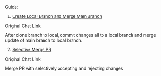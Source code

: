 Guide:

1. [Create Local Branch and Merge Main Branch](https://github.com/harveyp123/git-learning/blob/main/README_Local_Commit.md)

Original Chat [Link](https://chatgpt.com/share/66ff743b-3290-8004-ac50-dd46facd181d)

After clone branch to local, commit changes all to a local branch and merge update of main branch to local branch. 

2. [Selective Merge PR](https://github.com/harveyp123/git-learning/blob/main/README_Merge_PR.md)

Original Chat [Link](https://chatgpt.com/share/66ff6491-06c8-8004-9df9-357b987be64d)

Merge PR with selectively accepting and rejecting changes

